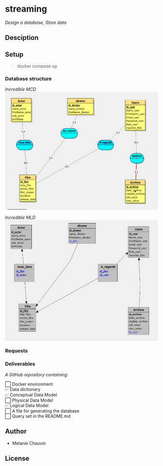 # streaming


*Design a database, Store data*

## Desciption

## Setup

> docker compose up

### Database structure

*Incredible MCD*
![Model conceptuel de données](merise/looping_img.PNG)

*Incredible MLD*
![Model logique de données](merise/mldlooping.png)


### Requests


### Deliverables

*A GitHub repository containing:*

⬜ Docker environment  
✅ Data dictionary  
✅ Conceptual Data Model   
⬜ Physical Data Model   
✅ Logical Data Model   
⬜ A file for generating the database    
⬜ Query set in the README.md  

## Author

* Melanie Chauvin

## License
